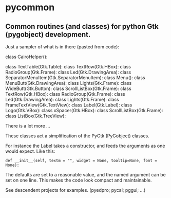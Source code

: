 # pycommon

## Common routines (and classes) for python Gtk (pygobject) development.

 Just a sampler of what is in there (pasted from code):

class CairoHelper():

class TextTable(Gtk.Table):
class TextRow(Gtk.HBox):
class RadioGroup(Gtk.Frame):
class Led(Gtk.DrawingArea):
class SeparatorMenuItem(Gtk.SeparatorMenuItem):
class Menu():
class MenuButt(Gtk.DrawingArea):
class Lights(Gtk.Frame):
class WideButt(Gtk.Button):
class ScrollListBox(Gtk.Frame):
class TextRow(Gtk.HBox):
class RadioGroup(Gtk.Frame):
class Led(Gtk.DrawingArea):
class Lights(Gtk.Frame):
class FrameTextView(Gtk.TextView):
class Label(Gtk.Label):
class Logo(Gtk.VBox):
class xSpacer(Gtk.HBox):
class ScrollListBox(Gtk.Frame):
class ListBox(Gtk.TreeView):

 There is a lot more ...

 These classes act a simplification of the PyGtk (PyGobject) classes.

 For instance the Label takes a constructor, and feeds the arguments as
 one would expect. Like this:

    def __init__(self, textm = "", widget = None, tooltip=None, font = None):

 The defaults are set to a reasonable value, and the named argument can be
set on one line. This makes the code look compact and maintainable.

 See descendent projects for examples. (pyedpro; pycal; pggui; ...)




